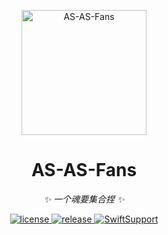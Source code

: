 <p align="center">
    <img src="https://github.com/yanlc39/as-as-fans/blob/main/ASFans/Assets.xcassets/AppIcon.appiconset/ASASF_180.png?raw=true" width="200" height="200" alt="AS-AS-Fans">
</p>

<div align="center">

# AS-AS-Fans

_✨ 一个魂要集合捏 ✨_  


</div>

<p align="center">
  <a href="https://raw.githubusercontent.com/yanlc39/as-as-fans/LICENSE">
    <img src="https://img.shields.io/github/license/yanlc39/as-as-fans" alt="license">
  </a>
  <a href="https://github.com/yanlc39/as-as-fans/releases">
    <img src="https://img.shields.io/github/v/release/yanlc39/as-as-fans?color=blueviolet&include_prereleases" alt="release">
  </a>
  <!-- <a href="https://github.com/yanlc39/as-as-fans/actions">
    <img src="https://github.com/yanlc39/as-as-fans/workflows/CI/badge.svg" alt="action">
  </a> -->
  <a href="https://img.shields.io/badge/Swift-iOS-blue?style=for-the-badge&logo=appveyor">
  <img src="https://img.shields.io/badge/Swift-iOS-blue?style=for-the-badge&logo=appveyor" alt="SwiftSupport">
  </a>
</p>


## 